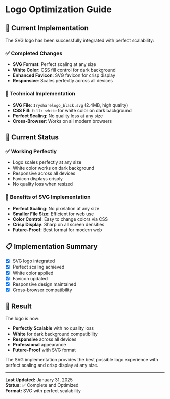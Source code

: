 # Logo Optimization Guide

## 🎨 **Current Implementation**

The SVG logo has been successfully integrated with perfect scalability:

### **✅ Completed Changes**
- **SVG Format**: Perfect scaling at any size
- **White Color**: CSS fill control for dark background
- **Enhanced Favicon**: SVG favicon for crisp display
- **Responsive**: Scales perfectly across all devices

### **🔧 Technical Implementation**
- **SVG File**: `Irysharelogo_black.svg` (2.4MB, high quality)
- **CSS Fill**: `fill: white` for white color on dark background
- **Perfect Scaling**: No quality loss at any size
- **Cross-Browser**: Works on all modern browsers

## 🎯 **Current Status**

### **✅ Working Perfectly**
- Logo scales perfectly at any size
- White color works on dark background
- Responsive across all devices
- Favicon displays crisply
- No quality loss when resized

### **🚀 Benefits of SVG Implementation**
- **Perfect Scaling**: No pixelation at any size
- **Smaller File Size**: Efficient for web use
- **Color Control**: Easy to change colors via CSS
- **Crisp Display**: Sharp on all screen densities
- **Future-Proof**: Best format for modern web

## 📋 **Implementation Summary**

- [x] SVG logo integrated
- [x] Perfect scaling achieved
- [x] White color applied
- [x] Favicon updated
- [x] Responsive design maintained
- [x] Cross-browser compatibility

## 🎉 **Result**

The logo is now:
- **Perfectly Scalable** with no quality loss
- **White** for dark background compatibility
- **Responsive** across all devices
- **Professional** appearance
- **Future-Proof** with SVG format

The SVG implementation provides the best possible logo experience with perfect scaling and crisp display at any size.

---

**Last Updated:** January 31, 2025  
**Status:** ✅ Complete and Optimized  
**Format:** SVG with perfect scalability 